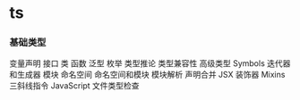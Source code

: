 # ts

### 基础类型

变量声明
接口
类
函数
泛型
枚举
类型推论
类型兼容性
高级类型
Symbols
迭代器和生成器
模块
命名空间
命名空间和模块
模块解析
声明合并
JSX
装饰器
Mixins
三斜线指令
JavaScript 文件类型检查
